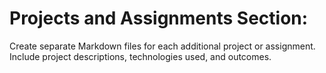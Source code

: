 # Projects and Assignments Section:


Create separate Markdown files for each additional project or assignment.
Include project descriptions, technologies used, and outcomes.
